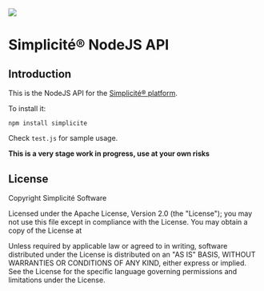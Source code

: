 ![](http://www.simplicitesoftware.com/logos/logo250.png)
---

Simplicit&eacute;&reg; NodeJS API
=================================

Introduction
------------

This is the NodeJS API for the [Simplicit&eacute;&reg; platform](http://www.simplicitesoftware.com).

To install it:

	npm install simplicite

Check `test.js` for sample usage.

**This is a very stage work in progress, use at your own risks**

License
-------

Copyright Simplicit&eacute; Software

Licensed under the Apache License, Version 2.0 (the "License");
you may not use this file except in compliance with the License.
You may obtain a copy of the License at

[](http://www.apache.org/licenses/LICENSE-2.0)

Unless required by applicable law or agreed to in writing, software
distributed under the License is distributed on an "AS IS" BASIS,
WITHOUT WARRANTIES OR CONDITIONS OF ANY KIND, either express or implied.
See the License for the specific language governing permissions and
limitations under the License.
